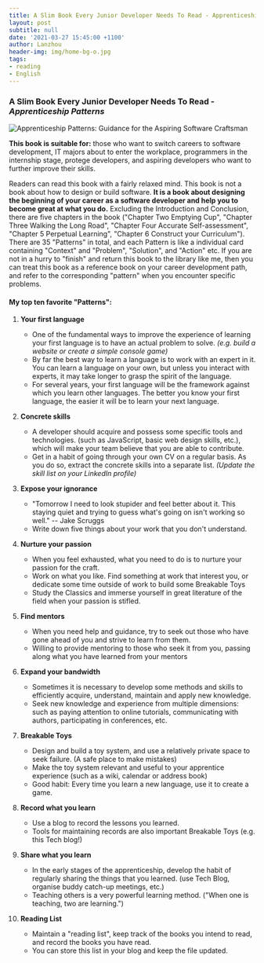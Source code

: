 ```yaml
---
title: A Slim Book Every Junior Developer Needs To Read - Apprenticeship Patterns
layout: post
subtitle: null
date: '2021-03-27 15:45:00 +1100'
author: Lanzhou
header-img: img/home-bg-o.jpg
tags:
- reading
- English
---
```


### A Slim Book Every Junior Developer Needs To Read - *Apprenticeship Patterns*

![Apprenticeship Patterns: Guidance for the Aspiring Software Craftsman](https://covers.booktopia.com.au/big/9781449379407/0000/apprenticeship-patterns.jpg)


**This book is suitable for:** those who want to switch careers to software development, IT majors about to enter the workplace, programmers in the internship stage, protege developers, and aspiring developers who want to further improve their skills.

Readers can read this book with a fairly relaxed mind. This book is not a book about how to design or build software. **It is a book about designing the beginning of your career as a software developer and help you to become great at what you do.** Excluding the Introduction and Conclusion, there are five chapters in the book ("Chapter Two Emptying Cup", "Chapter Three Walking the Long Road", "Chapter Four Accurate Self-assessment", "Chapter 5 Perpetual Learning", "Chapter 6 Construct your Curriculum"). There are 35 "Patterns" in total, and each Pattern is like a individual card containing "Context" and "Problem", "Solution", and "Action" etc. If you are not in a hurry to "finish" and return this book to the library like me, then you can treat this book as a reference book on your career development path, and refer to the corresponding "pattern" when you encounter specific problems.

#### My top ten favorite "Patterns":

1. **Your first language**
   - One of the fundamental ways to improve the experience of learning your first language is to have an actual problem to solve. *(e.g. build a website or create a simple console game)*
   - By far the best way to learn a language is to work with an expert in it. You can learn a language on your own, but unless you interact with experts, it may take longer to grasp the spirit of the language.
   - For several years, your first language will be the framework against which you learn other languages. The better you know your first language, the easier it will be to learn your next language.
 
2. **Concrete skills**
   - A developer should acquire and possess some specific tools and technologies. (such as JavaScript, basic web design skills, etc.), which will make your team believe that you are able to contribute.
   - Get in a habit of going through your own CV on a regular basis. As you do so, extract the concrete skills into a separate list. *(Update the skill list on your LinkedIn profile)*
 
3. **Expose your ignorance**
   - "Tomorrow I need to look stupider and feel better about it. This staying quiet and trying to guess what's going on isn't working so well." -- Jake Scruggs
   - Write down five things about your work that you don't understand.
 
4. **Nurture your passion**
   - When you feel exhausted, what you need to do is to nurture your passion for the craft.
   - Work on what you like. Find something at work that interest you, or dedicate some time outside of work to build some Breakable Toys
   - Study the Classics and immerse yourself in great literature of the field when your passion is stifled.

5. **Find mentors**
   - When you need help and guidance, try to seek out those who have gone ahead of you and strive to learn from them.
   - Willing to provide mentoring to those who seek it from you, passing along what you have learned from your mentors

6. **Expand your bandwidth**
   - Sometimes it is necessary to develop some methods and skills to efficiently acquire, understand, maintain and apply new knowledge.
   - Seek new knowledge and experience from multiple dimensions: such as paying attention to online tutorials, communicating with authors, participating in conferences, etc.
 
7. **Breakable Toys**
   - Design and build a toy system, and use a relatively private space to seek failure. (A safe place to make mistakes)
   - Make the toy system relevant and useful to your apprentice experience (such as a wiki, calendar or address book)
   - Good habit: Every time you learn a new language, use it to create a game.
 
8. **Record what you learn**
   - Use a blog to record the lessons you learned.
   - Tools for maintaining records are also important Breakable Toys (e.g. this Tech blog!)
 
9. **Share what you learn**
   - In the early stages of the apprenticeship, develop the habit of regularly sharing the things that you learned. (use Tech Blog, organise buddy catch-up meetings, etc.)
   - Teaching others is a very powerful learning method. ("When one is teaching, two are learning.")

10. **Reading List**
    - Maintain a "reading list", keep track of the books you intend to read, and record the books you have read.
    - You can store this list in your blog and keep the file updated.

